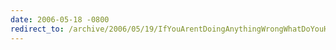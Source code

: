 ```yaml
---
date: 2006-05-18 -0800
redirect_to: /archive/2006/05/19/IfYouArentDoingAnythingWrongWhatDoYouHaveToHide.aspx/
---
```

